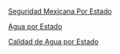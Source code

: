 [Seguridad Mexicana Por Estado](https://www.kaggle.com/datasets/elanderos/official-crime-stats-mexico-2015-2023)

[Agua por Estado](https://www.inegi.org.mx/programas/cngmd/2023/#tabulados)

[Calidad de Agua por Estado](https://www.gob.mx/conagua/articulos/calidad-del-agua)


